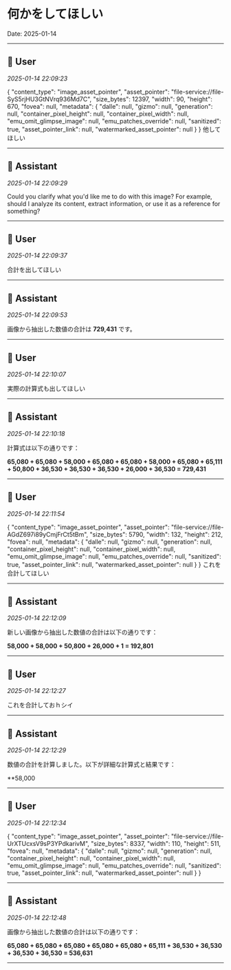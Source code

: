 # 何かをしてほしい

Date: 2025-01-14

---

## 👤 User
*2025-01-14 22:09:23*

{
  "content_type": "image_asset_pointer",
  "asset_pointer": "file-service://file-SyS5rjHU3GtNVrq936Md7C",
  "size_bytes": 12397,
  "width": 90,
  "height": 670,
  "fovea": null,
  "metadata": {
    "dalle": null,
    "gizmo": null,
    "generation": null,
    "container_pixel_height": null,
    "container_pixel_width": null,
    "emu_omit_glimpse_image": null,
    "emu_patches_override": null,
    "sanitized": true,
    "asset_pointer_link": null,
    "watermarked_asset_pointer": null
  }
}
他してほしい

---

## 🤖 Assistant
*2025-01-14 22:09:29*

Could you clarify what you'd like me to do with this image? For example, should I analyze its content, extract information, or use it as a reference for something?

---

## 👤 User
*2025-01-14 22:09:37*

合計を出してほしい

---

## 🤖 Assistant
*2025-01-14 22:09:53*

画像から抽出した数値の合計は **729,431** です。

---

## 👤 User
*2025-01-14 22:10:07*

実際の計算式も出してほしい

---

## 🤖 Assistant
*2025-01-14 22:10:18*

計算式は以下の通りです：

**65,080 + 65,080 + 58,000 + 65,080 + 65,080 + 58,000 + 65,080 + 65,111 + 50,800 + 36,530 + 36,530 + 36,530 + 26,000 + 36,530 = 729,431**

---

## 👤 User
*2025-01-14 22:11:54*

{
  "content_type": "image_asset_pointer",
  "asset_pointer": "file-service://file-AGdZ697i89yCmjFrCt5tBm",
  "size_bytes": 5790,
  "width": 132,
  "height": 212,
  "fovea": null,
  "metadata": {
    "dalle": null,
    "gizmo": null,
    "generation": null,
    "container_pixel_height": null,
    "container_pixel_width": null,
    "emu_omit_glimpse_image": null,
    "emu_patches_override": null,
    "sanitized": true,
    "asset_pointer_link": null,
    "watermarked_asset_pointer": null
  }
}
これを合計してほしい

---

## 🤖 Assistant
*2025-01-14 22:12:09*

新しい画像から抽出した数値の合計は以下の通りです：

**58,000 + 58,000 + 50,800 + 26,000 + 1 = 192,801**

---

## 👤 User
*2025-01-14 22:12:27*

これを合計しておｈシイ

---

## 🤖 Assistant
*2025-01-14 22:12:29*

数値の合計を計算しました。以下が詳細な計算式と結果です：

**58,000

---

## 👤 User
*2025-01-14 22:12:34*

{
  "content_type": "image_asset_pointer",
  "asset_pointer": "file-service://file-UrXTUcxsV9sP3YPdkarivM",
  "size_bytes": 8337,
  "width": 110,
  "height": 511,
  "fovea": null,
  "metadata": {
    "dalle": null,
    "gizmo": null,
    "generation": null,
    "container_pixel_height": null,
    "container_pixel_width": null,
    "emu_omit_glimpse_image": null,
    "emu_patches_override": null,
    "sanitized": true,
    "asset_pointer_link": null,
    "watermarked_asset_pointer": null
  }
}

---

## 🤖 Assistant
*2025-01-14 22:12:48*

画像から抽出した数値の合計は以下の通りです：

**65,080 + 65,080 + 65,080 + 65,080 + 65,080 + 65,111 + 36,530 + 36,530 + 36,530 + 36,530 = 536,631**

---

